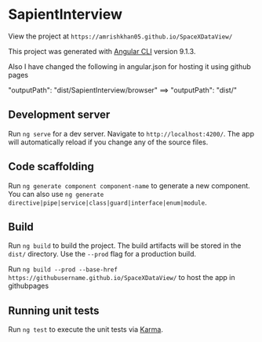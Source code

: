 # SapientInterview

View the project at `https://amrishkhan05.github.io/SpaceXDataView/`

This project was generated with [Angular CLI](https://github.com/angular/angular-cli) version 9.1.3.

Also I have changed the following in angular.json for hosting it using github pages

"outputPath": "dist/SapientInterview/browser" ==> "outputPath": "dist/"

## Development server

Run `ng serve` for a dev server. Navigate to `http://localhost:4200/`. The app will automatically reload if you change any of the source files.

## Code scaffolding

Run `ng generate component component-name` to generate a new component. You can also use `ng generate directive|pipe|service|class|guard|interface|enum|module`.

## Build

Run `ng build` to build the project. The build artifacts will be stored in the `dist/` directory. Use the `--prod` flag for a production build.

Run `ng build --prod --base-href https://githubusername.github.io/SpaceXDataView/` to host the app in githubpages

## Running unit tests

Run `ng test` to execute the unit tests via [Karma](https://karma-runner.github.io).

